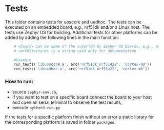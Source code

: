 # Tests

This folder contains tests for uoscore and uedhoc. The tests can be executed on an embedded board, e.g., nrf51dk and/or a Linux host. The tests use Zephyr OS for building. Additional tests for other platforms can be added by adding the following lines in the main function:

```python
    # <board> can be some of the suported by Zephyr OS boards, e.g., nrf51dk_nrf51422
    # <architecture> is a string used only for documentation  
    
    #Example
    run_tests('libuoscore.a', arc('nrf51dk_nrf51422', 'cortex-m0'))
    run_tests('libuedhoc.a', arc('nrf51dk_nrf51422', 'cortex-m0'))
```

### How to run:

* source `zephyr-env.sh`,
* if you want to test on a specific board connect the board to your host and open an serial terminal to observe the test results,
* execute `python3 run.py`

If the tests for a specific platform finish without an error a static library for the corresponding platform is saved in folder `packaged`.